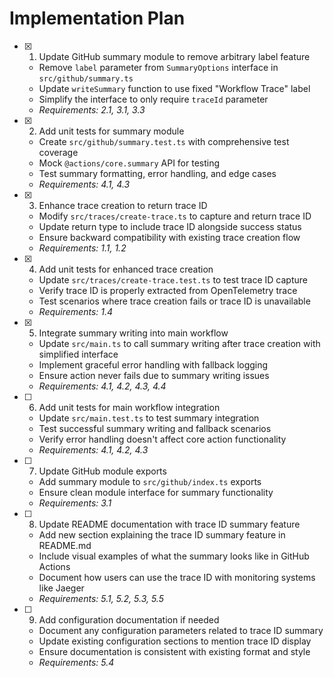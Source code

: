 # Implementation Plan

- [x] 1. Update GitHub summary module to remove arbitrary label feature
  - Remove `label` parameter from `SummaryOptions` interface in
    `src/github/summary.ts`
  - Update `writeSummary` function to use fixed "Workflow Trace" label
  - Simplify the interface to only require `traceId` parameter
  - _Requirements: 2.1, 3.1, 3.3_

- [x] 2. Add unit tests for summary module
  - Create `src/github/summary.test.ts` with comprehensive test coverage
  - Mock `@actions/core.summary` API for testing
  - Test summary formatting, error handling, and edge cases
  - _Requirements: 4.1, 4.3_

- [x] 3. Enhance trace creation to return trace ID
  - Modify `src/traces/create-trace.ts` to capture and return trace ID
  - Update return type to include trace ID alongside success status
  - Ensure backward compatibility with existing trace creation flow
  - _Requirements: 1.1, 1.2_

- [x] 4. Add unit tests for enhanced trace creation
  - Update `src/traces/create-trace.test.ts` to test trace ID capture
  - Verify trace ID is properly extracted from OpenTelemetry trace
  - Test scenarios where trace creation fails or trace ID is unavailable
  - _Requirements: 1.4_

- [x] 5. Integrate summary writing into main workflow
  - Update `src/main.ts` to call summary writing after trace creation with
    simplified interface
  - Implement graceful error handling with fallback logging
  - Ensure action never fails due to summary writing issues
  - _Requirements: 4.1, 4.2, 4.3, 4.4_

- [ ] 6. Add unit tests for main workflow integration
  - Update `src/main.test.ts` to test summary integration
  - Test successful summary writing and fallback scenarios
  - Verify error handling doesn't affect core action functionality
  - _Requirements: 4.1, 4.2, 4.3_

- [ ] 7. Update GitHub module exports
  - Add summary module to `src/github/index.ts` exports
  - Ensure clean module interface for summary functionality
  - _Requirements: 3.1_

- [ ] 8. Update README documentation with trace ID summary feature
  - Add new section explaining the trace ID summary feature in README.md
  - Include visual examples of what the summary looks like in GitHub Actions
  - Document how users can use the trace ID with monitoring systems like Jaeger
  - _Requirements: 5.1, 5.2, 5.3, 5.5_

- [ ] 9. Add configuration documentation if needed
  - Document any configuration parameters related to trace ID summary
  - Update existing configuration sections to mention trace ID display
  - Ensure documentation is consistent with existing format and style
  - _Requirements: 5.4_

